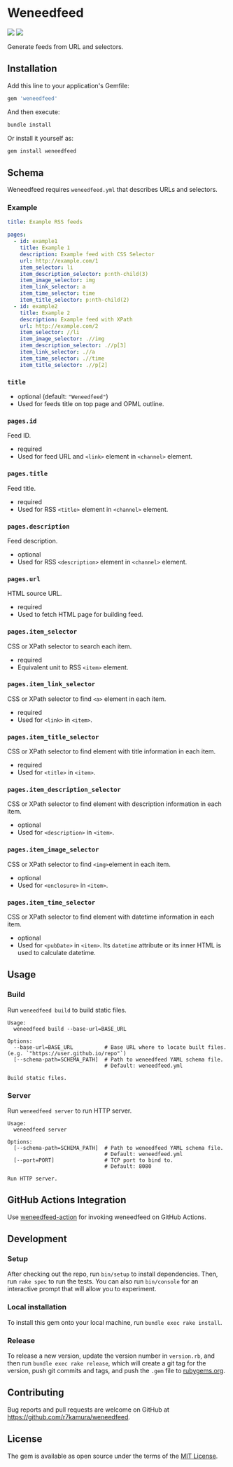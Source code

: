 # Weneedfeed

[![](https://badge.fury.io/rb/weneedfeed.svg)](https://rubygems.org/gems/weneedfeed)
[![](https://github.com/r7kamura/weneedfeed/workflows/test/badge.svg)](https://github.com/r7kamura/weneedfeed/actions?query=workflow%3Atest)

Generate feeds from URL and selectors.

## Installation

Add this line to your application's Gemfile:

```ruby
gem 'weneedfeed'
```

And then execute:

```sh
bundle install
```

Or install it yourself as:

```sh
gem install weneedfeed
```

## Schema

Weneedfeed requires `weneedfeed.yml` that describes URLs and selectors.

### Example

```yaml
title: Example RSS feeds

pages:
  - id: example1
    title: Example 1
    description: Example feed with CSS Selector
    url: http://example.com/1
    item_selector: li
    item_description_selector: p:nth-child(3)
    item_image_selector: img
    item_link_selector: a
    item_time_selector: time
    item_title_selector: p:nth-child(2)
  - id: example2
    title: Example 2
    description: Example feed with XPath
    url: http://example.com/2
    item_selector: //li
    item_image_selector: .//img
    item_description_selector: .//p[3]
    item_link_selector: .//a
    item_time_selector: .//time
    item_title_selector: .//p[2]
```

### `title`

- optional (default: `"Weneedfeed"`)
- Used for feeds title on top page and OPML outline.

### `pages.id`

Feed ID.

- required
- Used for feed URL and `<link>` element in `<channel>` element.

### `pages.title`

Feed title.

- required
- Used for RSS `<title>` element in `<channel>` element.

### `pages.description`

Feed description.

- optional
- Used for RSS `<description>` element in `<channel>` element.

### `pages.url`

HTML source URL.

- required
- Used to fetch HTML page for building feed.

### `pages.item_selector`

CSS or XPath selector to search each item.

- required
- Equivalent unit to RSS `<item>` element.

### `pages.item_link_selector`

CSS or XPath selector to find `<a>` element in each item.

- required
- Used for `<link>` in `<item>`.

### `pages.item_title_selector`

CSS or XPath selector to find element with title information in each item.

- required
- Used for `<title>` in `<item>`.

### `pages.item_description_selector`

CSS or XPath selector to find element with description information in each item.

- optional
- Used for `<description>` in `<item>`.

### `pages.item_image_selector`

CSS or XPath selector to find `<img>`element in each item.

- optional
- Used for `<enclosure>` in `<item>`.

### `pages.item_time_selector`

CSS or XPath selector to find element with datetime information in each item.

- optional
- Used for `<pubDate>` in `<item>`. Its `datetime` attribute or its inner HTML is used to calculate datetime.

## Usage

### Build

Run `weneedfeed build` to build static files.

```
Usage:
  weneedfeed build --base-url=BASE_URL

Options:
  --base-url=BASE_URL          # Base URL where to locate built files. (e.g. `"https://user.github.io/repo"`)
  [--schema-path=SCHEMA_PATH]  # Path to weneedfeed YAML schema file.
                               # Default: weneedfeed.yml

Build static files.
```

### Server

Run `weneedfeed server` to run HTTP server.

```
Usage:
  weneedfeed server

Options:
  [--schema-path=SCHEMA_PATH]  # Path to weneedfeed YAML schema file.
                               # Default: weneedfeed.yml
  [--port=PORT]                # TCP port to bind to.
                               # Default: 8080

Run HTTP server.
```

## GitHub Actions Integration

Use [weneedfeed-action](https://github.com/r7kamura/weneedfeed-action) for invoking weneedfeed on GitHub Actions.

## Development

### Setup

After checking out the repo, run `bin/setup` to install dependencies. Then, run `rake spec` to run the tests. You can also run `bin/console` for an interactive prompt that will allow you to experiment.

### Local installation

To install this gem onto your local machine, run `bundle exec rake install`.

### Release

To release a new version, update the version number in `version.rb`, and then run `bundle exec rake release`, which will create a git tag for the version, push git commits and tags, and push the `.gem` file to [rubygems.org](https://rubygems.org).

## Contributing

Bug reports and pull requests are welcome on GitHub at https://github.com/r7kamura/weneedfeed.

## License

The gem is available as open source under the terms of the [MIT License](https://opensource.org/licenses/MIT).
